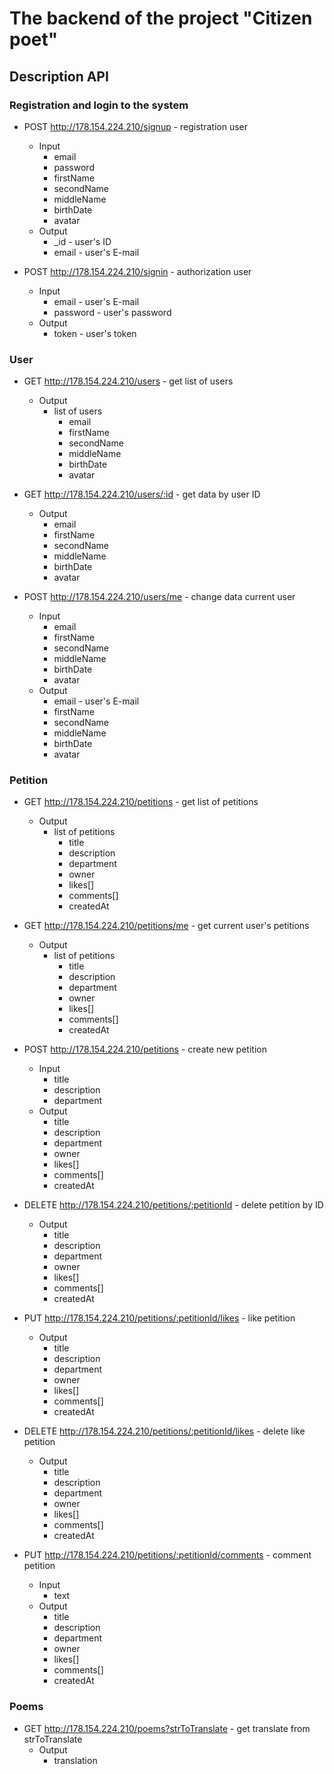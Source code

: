 # The backend of the project "Citizen poet"

## Description API

### Registration and login to the system

+ POST http://178.154.224.210/signup - registration user
    + Input
        + email
        + password
        + firstName
        + secondName
        + middleName
        + birthDate
        + avatar
    + Output
        + _id - user's ID
        + email - user's E-mail

+ POST http://178.154.224.210/signin - authorization user
    + Input
        + email - user's E-mail
        + password - user's password
    + Output
        + token - user's token

### User

+ GET http://178.154.224.210/users - get list of users
    + Output
        + list of users
            + email
            + firstName
            + secondName
            + middleName
            + birthDate
            + avatar

+ GET http://178.154.224.210/users/:id - get data by user ID
    + Output
        + email
        + firstName
        + secondName
        + middleName
        + birthDate
        + avatar

+ POST http://178.154.224.210/users/me - change data current user
    + Input
        + email
        + firstName
        + secondName
        + middleName
        + birthDate
        + avatar
    + Output
        + email - user's E-mail
        + firstName
        + secondName
        + middleName
        + birthDate
        + avatar

### Petition

+ GET http://178.154.224.210/petitions - get list of petitions
    + Output
        + list of petitions
            + title
            + description
            + department
            + owner
            + likes[]
            + comments[]
            + createdAt

+ GET http://178.154.224.210/petitions/me - get current user's petitions
    + Output
        + list of petitions
            + title
            + description
            + department
            + owner
            + likes[]
            + comments[]
            + createdAt

+ POST http://178.154.224.210/petitions - create new petition
    + Input
        + title
        + description
        + department
    + Output
        + title
        + description
        + department
        + owner
        + likes[]
        + comments[]
        + createdAt

+ DELETE http://178.154.224.210/petitions/:petitionId - delete petition by ID
    + Output
        + title
        + description
        + department
        + owner
        + likes[]
        + comments[]
        + createdAt

+ PUT http://178.154.224.210/petitions/:petitionId/likes - like petition
    + Output
        + title
        + description
        + department
        + owner
        + likes[]
        + comments[]
        + createdAt

+ DELETE http://178.154.224.210/petitions/:petitionId/likes - delete like petition
    + Output
        + title
        + description
        + department
        + owner
        + likes[]
        + comments[]
        + createdAt

+ PUT http://178.154.224.210/petitions/:petitionId/comments - comment petition
    + Input
        + text
    + Output
        + title
        + description
        + department
        + owner
        + likes[]
        + comments[]
        + createdAt

### Poems

+ GET http://178.154.224.210/poems?strToTranslate - get translate from strToTranslate
    + Output
        + translation

